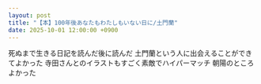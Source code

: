 ```yaml
---
layout: post
title: "【本】100年後あなたもわたしもいない日に/土門蘭"
date: 2025-10-01 12:00:00 +0900
---
```

死ぬまで生きる日記を読んだ後に読んだ
土門蘭という人に出会えることができてよかった
寺田さんとのイラストもすごく素敵でハイパーマッチ
朝陽のところよかった
